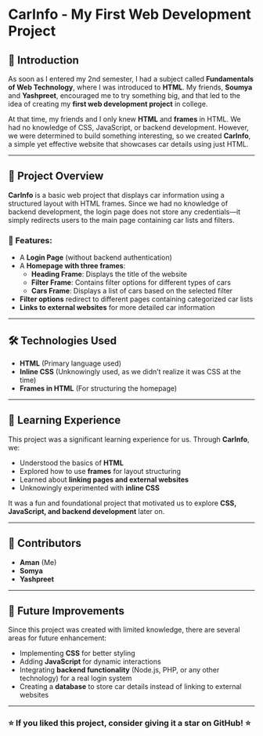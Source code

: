 # CarInfo - My First Web Development Project

## 📌 Introduction
As soon as I entered my 2nd semester, I had a subject called **Fundamentals of Web Technology**, where I was introduced to **HTML**. My friends, **Soumya** and **Yashpreet**, encouraged me to try something big, and that led to the idea of creating my **first web development project** in college.

At that time, my friends and I only knew **HTML** and **frames** in HTML. We had no knowledge of CSS, JavaScript, or backend development. However, we were determined to build something interesting, so we created **CarInfo**, a simple yet effective website that showcases car details using just HTML.

---

## 🚀 Project Overview
**CarInfo** is a basic web project that displays car information using a structured layout with HTML frames. Since we had no knowledge of backend development, the login page does not store any credentials—it simply redirects users to the main page containing car lists and filters.

### 🔹 Features:
- A **Login Page** (without backend authentication)
- A **Homepage with three frames**:
  - **Heading Frame**: Displays the title of the website
  - **Filter Frame**: Contains filter options for different types of cars
  - **Cars Frame**: Displays a list of cars based on the selected filter
- **Filter options** redirect to different pages containing categorized car lists
- **Links to external websites** for more detailed car information

---

## 🛠️ Technologies Used
- **HTML** (Primary language used)
- **Inline CSS** (Unknowingly used, as we didn’t realize it was CSS at the time)
- **Frames in HTML** (For structuring the homepage)

---

## 🎯 Learning Experience
This project was a significant learning experience for us. Through **CarInfo**, we:
- Understood the basics of **HTML**
- Explored how to use **frames** for layout structuring
- Learned about **linking pages and external websites**
- Unknowingly experimented with **inline CSS**

It was a fun and foundational project that motivated us to explore **CSS, JavaScript, and backend development** later on.

---

## 👥 Contributors
- **Aman** (Me)
- **Somya**
- **Yashpreet**

---

## 🔗 Future Improvements
Since this project was created with limited knowledge, there are several areas for future enhancement:
- Implementing **CSS** for better styling
- Adding **JavaScript** for dynamic interactions
- Integrating **backend functionality** (Node.js, PHP, or any other technology) for a real login system
- Creating a **database** to store car details instead of linking to external websites

---

### ⭐ If you liked this project, consider giving it a star on GitHub! ⭐

